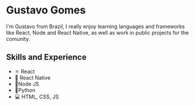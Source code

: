 
# Gustavo Gomes
I'm Gustavo from Brazil, I really enjoy learning languages and frameworks like React, Node and React Native, as well as work in public projects for the comunity.

## Skills and Experience
* ⚛ React
* 📱 React Native
* 👾Node JS
* 🐍Python
* 💻 HTML, CSS, JS





